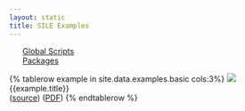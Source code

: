 ```yaml
---
layout: static
title: SILE Examples
---
```


<ul>
  <a href="{{ site.baseurl }}/examples/global.html">Global Scripts</a><br>
  <a href="{{ site.baseurl }}/examples/packages.html">Packages</a>
</ul>

<table class="examples">
{% tablerow example in site.data.examples.basic cols:3%}
    <a href="https://raw.githubusercontent.com/sile-typesetter/sile/master/examples/{{example.fn}}.png">
    <img src="https://raw.githubusercontent.com/sile-typesetter/sile/master/examples/{{example.fn}}.png">
    </a>
    <br/>
    <span class="title">{{example.title}}</span><br/>
    (<a href="https://raw.githubusercontent.com/sile-typesetter/sile/master/examples/{{example.source}}">source</a>)
    (<a href="https://raw.githubusercontent.com/sile-typesetter/sile/master/examples/{{example.fn}}.pdf">PDF</a>)
{% endtablerow %}
</table>
